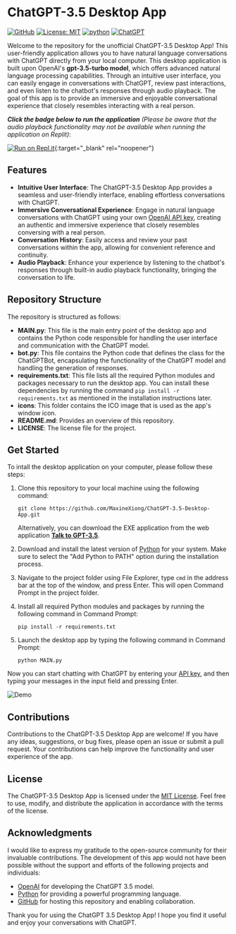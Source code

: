 # ChatGPT-3.5 Desktop App

[![GitHub][github_badge]][github_link]
[![License: MIT](https://img.shields.io/badge/License-MIT-yellow.svg)](https://opensource.org/licenses/MIT)
[![python](https://img.shields.io/badge/Python-3.9-3776AB.svg?style=flat&logo=python&logoColor=white)](https://www.python.org)
[![ChatGPT](https://img.shields.io/badge/chatGPT-74aa9c?style=for-the-badge&logo=openai&logoColor=white)](https://chat.openai.com/)



Welcome to the repository for the unofficial ChatGPT-3.5 Desktop App! This user-friendly application allows you to have natural language conversations
with ChatGPT directly from your local computer. This desktop application is built upon OpenAI's **gpt-3.5-turbo model**, which offers advanced natural
language processing capabilities. Through an intuitive user interface, you can easily engage in conversations with ChatGPT, review past interactions,
and even listen to the chatbot's responses through audio playback. The goal of this app is to provide an immersive and enjoyable conversational experience that
closely resembles interacting with a real person.

***Click the badge below to run the application** (Please be aware that the audio playback functionality may not be available when running the application on Replit)*:

[![Run on Repl.it](https://replit.com/badge/github/MaxineXiong/ChatGPT-3.5-Desktop-App.git)](https://replit.com/@MaxineXiong/ChatGPT-35-Desktop-App?v=1){:target="_blank" rel="noopener"}

## Features

- **Intuitive User Interface**: The ChatGPT-3.5 Desktop App provides a seamless and user-friendly interface, enabling effortless conversations with ChatGPT.
- **Immersive Conversational Experience**: Engage in natural language conversations with ChatGPT using your own [OpenAI API key](https://platform.openai.com/account/api-keys), creating an authentic and immersive experience that closely resembles conversing with a real person.
- **Conversation History**: Easily access and review your past conversations within the app, allowing for convenient reference and continuity.
- **Audio Playback**: Enhance your experience by listening to the chatbot's responses through built-in audio playback functionality, bringing the conversation to life.

## Repository Structure

The repository is structured as follows:

- **MAIN.py**: This file is the main entry point of the desktop app and contains the Python code responsible for handling the user interface and communication with the ChatGPT model.
- **bot.py**: This file contains the Python code that defines the class for the ChatGPTBot, encapsulating the functionality of the ChatGPT model and handling the generation of responses.
- **requirements.txt**: This file lists all the required Python modules and packages necessary to run the desktop app. You can install these dependencies by running the command `pip install -r requirements.txt` as mentioned in the installation instructions later.
- **icons**: This folder contains the ICO image that is used as the app's window icon.
- **README.md**: Provides an overview of this repository.
- **LICENSE**: The license file for the project.


## Get Started

To intall the desktop application on your computer, please follow these steps:

1) Clone this repository to your local machine using the following command:
    ```
    git clone https://github.com/MaxineXiong/ChatGPT-3.5-Desktop-App.git
    ```
    Alternatively, you can download the EXE application from the web application **[Talk to GPT-3.5](https://maxinexiong-openai-api-web-apps-home-xbxlm8.streamlit.app/Talk_To_GPT3.5)**.

2) Download and install the latest version of [Python](https://www.python.org/downloads/) for your system. Make sure to select the "Add Python to PATH" option during the installation process.

3) Navigate to the project folder using File Explorer, type `cmd` in the address bar at the top of the window, and press Enter. This will open Command Prompt in the project folder.

4) Install all required Python modules and packages by running the following command in Command Prompt:
    ```
    pip install -r requirements.txt
    ```
5) Launch the desktop app by typing the following command in Command Prompt:
    ```
    python MAIN.py
    ```


Now you can start chatting with ChatGPT by entering your [API key](https://platform.openai.com/account/api-keys), and then typing your messages in the input field and pressing Enter.


![Demo](https://github.com/MaxineXiong/ChatGPT-3.5-Desktop-App/assets/55864839/a8d1f74d-a524-4bbd-89ca-b848fe732fb3)


## Contributions

Contributions to the ChatGPT-3.5 Desktop App are welcome! If you have any ideas, suggestions, or bug fixes, please open an issue or submit a pull request. Your contributions can help improve the functionality and user experience of the app.

## License

The ChatGPT-3.5 Desktop App is licensed under the [MIT License](https://choosealicense.com/licenses/mit/). Feel free to use, modify, and distribute the application in accordance with the terms of the license.

## Acknowledgments

I would like to express my gratitude to the open-source community for their invaluable contributions. The development of this app would not have been possible without the support and efforts of the following projects and individuals:

- [OpenAI](https://openai.com/) for developing the ChatGPT 3.5 model.
- [Python](https://www.python.org/) for providing a powerful programming language.
- [GitHub](https://github.com/) for hosting this repository and enabling collaboration.

Thank you for using the ChatGPT 3.5 Desktop App! I hope you find it useful and enjoy your conversations with ChatGPT.


[github_badge]: https://badgen.net/badge/icon/GitHub?icon=github&color=black&label
[github_link]: https://github.com/MaxineXiong
